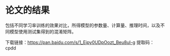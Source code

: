 # 论文的结果
包括不同学习率训练的效果对比，所得模型的参数量、计算量、推理时间，以及不同模型使用测试集得到的混淆矩阵。

下载链接：https://pan.baidu.com/s/1_Ejpy0UDpOozt_Beu8ul-g 
提取码：cpdd


